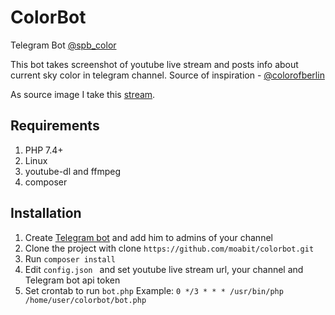 # ColorBot
Telegram Bot [@spb_color](https://www.t.me/@spb_color)  

This bot takes screenshot of youtube live stream and posts info about current sky color in telegram channel. Source of inspiration - [@colorofberlin](https://twitter.com/colorofberlin)

As source image I take this [stream](https://www.youtube.com/watch?v=X-dyUamzjJE).

## Requirements
1. PHP 7.4+ 
2. Linux
3. youtube-dl and ffmpeg
4. composer

## Installation
1. Create [Telegram bot](https://core.telegram.org/bots/api) and add him to admins of your channel
1. Clone the project with clone `https://github.com/moabit/colorbot.git`
3. Run `composer install`
3. Edit `config.json ` and set youtube live stream url, your channel and Telegram bot api token
4. Set crontab to run `bot.php` Example: `0 */3 * * * /usr/bin/php /home/user/colorbot/bot.php`

